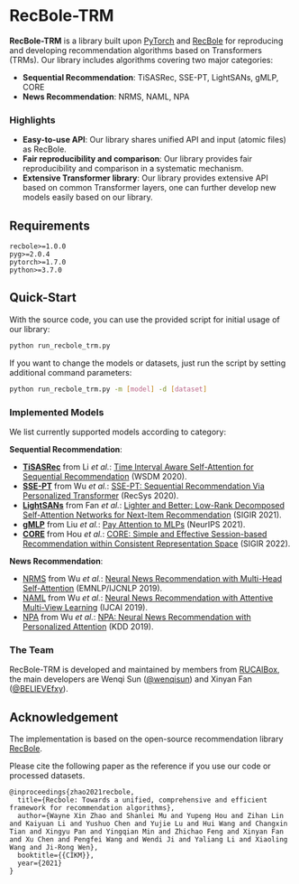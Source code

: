 # RecBole-TRM

**RecBole-TRM** is a library built upon [PyTorch](https://pytorch.org) and [RecBole](https://github.com/RUCAIBox/RecBole) for reproducing and developing recommendation algorithms based on Transformers (TRMs). Our library includes algorithms covering two major categories:
* **Sequential Recommendation**: TiSASRec, SSE-PT, LightSANs, gMLP, CORE
* **News Recommendation**: NRMS, NAML, NPA

### Highlights

* **Easy-to-use API**:
    Our library shares unified API and input (atomic files) as RecBole.
* **Fair reproducibility and comparison**:
    Our library provides fair reproducibility and comparison in a systematic mechanism.
* **Extensive Transformer library**:
    Our library provides extensive API based on common Transformer layers, one can further develop new models easily based on our library.

## Requirements

```
recbole>=1.0.0
pyg>=2.0.4
pytorch>=1.7.0
python>=3.7.0
```

## Quick-Start

With the source code, you can use the provided script for initial usage of our library:

```bash
python run_recbole_trm.py
```

If you want to change the models or datasets, just run the script by setting additional command parameters:

```bash
python run_recbole_trm.py -m [model] -d [dataset]
```

### Implemented Models

We list currently supported models according to category:

**Sequential Recommendation**:

* **[TiSASRec](/recbole/model/transformer_recommender/tisasrec.py)** from Li *et al.*: [Time Interval Aware Self-Attention for Sequential Recommendation](https://dl.acm.org/doi/10.1145/3336191.3371786) (WSDM 2020).
* **[SSE-PT](/recbole/model/transformer_recommender/ssept.py)** from Wu *et al.*: [SSE-PT: Sequential Recommendation Via Personalized Transformer](https://dl.acm.org/doi/10.1145/3383313.3412258) (RecSys 2020).
* **[LightSANs](/recbole/model/sequential_recommender/lightsans.py)** from Fan *et al.*: [Lighter and Better: Low-Rank Decomposed Self-Attention Networks for Next-Item Recommendation](https://dl.acm.org/doi/10.1145/3404835.3462978) (SIGIR 2021).
* **[gMLP](/recbole/model/transformer_recommender/gmlp.py)** from Liu *et al.*: [Pay Attention to MLPs](https://arxiv.org/abs/2105.08050) (NeurIPS 2021).
* **[CORE](/recbole/model/sequential_recommender/core.py)** from Hou *et al.*: [CORE: Simple and Effective Session-based Recommendation within Consistent Representation Space](https://arxiv.org/abs/2204.11067) (SIGIR 2022).

**News Recommendation**:

* [NRMS](https://aclanthology.org/D19-1671/) from Wu *et al.*: [Neural News Recommendation with Multi-Head Self-Attention](https://aclanthology.org/D19-1671/) (EMNLP/IJCNLP 2019).
* [NAML](https://arxiv.org/abs/1907.05576) from Wu *et al.*: [Neural News Recommendation with Attentive Multi-View Learning](https://arxiv.org/abs/1907.05576) (IJCAI 2019).
* [NPA](https://arxiv.org/abs/1907.05559) from Wu *et al.*: [NPA: Neural News Recommendation with Personalized Attention](https://arxiv.org/abs/1907.05559) (KDD 2019).

### The Team

RecBole-TRM is developed and maintained by members from [RUCAIBox](http://aibox.ruc.edu.cn/), the main developers are Wenqi Sun ([@wenqisun](https://github.com/wenqisun)) and Xinyan Fan ([@BELIEVEfxy](https://github.com/BELIEVEfxy)).

## Acknowledgement

The implementation is based on the open-source recommendation library [RecBole](https://github.com/RUCAIBox/RecBole).

Please cite the following paper as the reference if you use our code or processed datasets.

```
@inproceedings{zhao2021recbole,
  title={Recbole: Towards a unified, comprehensive and efficient framework for recommendation algorithms},
  author={Wayne Xin Zhao and Shanlei Mu and Yupeng Hou and Zihan Lin and Kaiyuan Li and Yushuo Chen and Yujie Lu and Hui Wang and Changxin Tian and Xingyu Pan and Yingqian Min and Zhichao Feng and Xinyan Fan and Xu Chen and Pengfei Wang and Wendi Ji and Yaliang Li and Xiaoling Wang and Ji-Rong Wen},
  booktitle={{CIKM}},
  year={2021}
}
